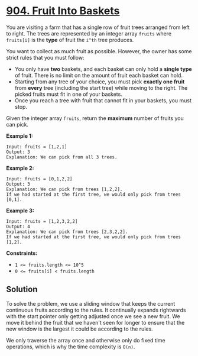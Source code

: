 # [904. Fruit Into Baskets](https://leetcode.com/problems/fruit-into-baskets/description/?envType=daily-question&envId=2025-08-04)

You are visiting a farm that has a single row of fruit trees arranged from left to right. The trees are represented by an integer array <code>fruits</code> where <code>fruits[i]</code> is the **type** of fruit the <code>i^th</code> tree produces.

You want to collect as much fruit as possible. However, the owner has some strict rules that you must follow:

- You only have **two** baskets, and each basket can only hold a **single type** of fruit. There is no limit on the amount of fruit each basket can hold.
- Starting from any tree of your choice, you must pick **exactly one fruit** from **every** tree (including the start tree) while moving to the right. The picked fruits must fit in one of your baskets.
- Once you reach a tree with fruit that cannot fit in your baskets, you must stop.

Given the integer array <code>fruits</code>, return the **maximum** number of fruits you can pick.

**Example 1:**

```
Input: fruits = [1,2,1]
Output: 3
Explanation: We can pick from all 3 trees.
```

**Example 2:**

```
Input: fruits = [0,1,2,2]
Output: 3
Explanation: We can pick from trees [1,2,2].
If we had started at the first tree, we would only pick from trees [0,1].
```

**Example 3:**

```
Input: fruits = [1,2,3,2,2]
Output: 4
Explanation: We can pick from trees [2,3,2,2].
If we had started at the first tree, we would only pick from trees [1,2].
```

**Constraints:**

- <code>1 <= fruits.length <= 10^5</code>
- <code>0 <= fruits[i] < fruits.length</code>

## Solution

To solve the problem, we use a sliding window that keeps the current continuous fruits according to the rules.
It continually expands rightwards with the start pointer only getting adjusted once we see a new fruit.
We move it behind the fruit that we haven't seen for longer to ensure that the new window is the largest it could
be according to the rules.

We only traverse the array once and otherwise only do fixed time operations, which is why the time complexity is `O(n)`.